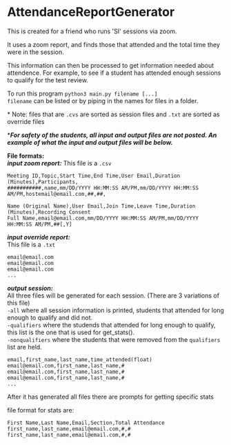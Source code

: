 # AttendanceReportGenerator
This is created for a friend who runs 'SI' sessions via zoom.

It uses a zoom report, and finds those that attended and the total time they were in the session.

This information can then be processed to get information needed about attendence. For example, to see if a student has attended enough sessions to qualify for the test review.

To run this program
`python3 main.py filename [...]`  
`filename` can be listed or by piping in the names for files in a folder.

\* Note: files that are `.cvs` are sorted as session files and `.txt` are sorted as override files


****For safety of the students, all input and output files are not posted. An example of what the input and output files will be below.***

**File formats:**   
***input zoom report:*** 
This file is a `.csv`  
```
Meeting ID,Topic,Start Time,End Time,User Email,Duration (Minutes),Participants,
###########,name,mm/DD/YYYY HH:MM:SS AM/PM,mm/DD/YYYY HH:MM:SS AM/PM,hostemail@email.com,##,##,

Name (Original Name),User Email,Join Time,Leave Time,Duration (Minutes),Recording Consent
Full Name,email@email.com,mm/DD/YYYY HH:MM:SS AM/PM,mm/DD/YYYY HH:MM:SS AM/PM,##[,Y]
```

***input override report:***  
This file is a `.txt`  
```
email@email.com
email@email.com
email@email.com
...
```

***output session:***  
All three files will be generated for each session.
(There are 3 variations of this file)   
`-all` where all session information is printed, students that attended for long enough to qualify and did not.  
`-qualifiers` where the studends that attended for long enough to qualify, this list is the one that is used for get_stats().  
`-nonqualifiers` where the students that were removed from the `qualifiers` list are held.  

```
email,first_name,last_name,time_attended(float)
email@email.com,first_name,last_name,#
email@email.com,first_name,last_name,#
email@email.com,first_name,last_name,#
...
```

After it has generated all files there are prompts for getting specific stats

file format for stats are:
```
First Name,Last Name,Email,Section,Total Attendance
first_name,last_name,email@email.com,#,#
first_name,last_name,email@email.com,#,#
```
